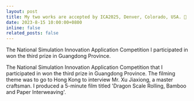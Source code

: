 ```yaml
---
layout: post
title: My two works are accepted by ICA2025, Denver, Colorado, USA. 🎉
date: 2023-8-15 10:00:00+0800
inline: false
related_posts: false
---
```


The National Simulation Innovation Application Competition I participated in won the third prize in Guangdong Province.


The National Simulation Innovation Application Competition that I participated in won the third prize in Guangdong Province. The filming theme was to go to Hong Kong to interview Mr. Xu Jiaxiong, a master craftsman. I produced a 5-minute film titled 'Dragon Scale Rolling, Bamboo and Paper Interweaving'.


